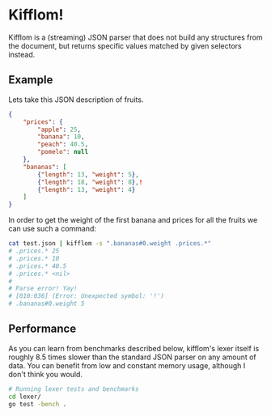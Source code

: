 # Kifflom!

Kifflom is a (streaming) JSON parser that does not build any structures from the document,
but returns specific values matched by given selectors instead.

## Example

Lets take this JSON description of fruits.

```json
{
    "prices": {
        "apple": 25,
        "banana": 10,
        "peach": 40.5,
        "pomelo": null
    },
    "bananas": [
        {"length": 13, "weight": 5},
        {"length": 18, "weight": 8},!
        {"length": 13, "weight": 4}
    ]
}
```

In order to get the weight of the first banana and prices for all the fruits
we can use such a command:

```bash
cat test.json | kifflom -s ".bananas#0.weight .prices.*"
# .prices.* 25
# .prices.* 10
# .prices.* 40.5
# .prices.* <nil>
#
# Parse error! Yay!
# [010:036] (Error: Unexpected symbol: '!')
# .bananas#0.weight 5
```

## Performance

As you can learn from benchmarks described below, kifflom's lexer itself is
roughly 8.5 times slower than the standard JSON parser on any amount of data.
You can benefit from low and constant memory usage, although I don't think you would.

```bash
# Running lexer tests and benchmarks
cd lexer/
go test -bench .
```
